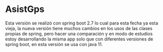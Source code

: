 # AsistGps
Esta versión se realizó con spring boot 2.7 lo cual para esta fecha ya esta vieja, la nueva versión tiene muchos cambios
en los usos de las clases propias de spring, pero hacer una comparación y en modo de estudios estoy desarrollando
la misma app solo que con diferentes versiones de spring boot, en esta versión se usa con java 11.
